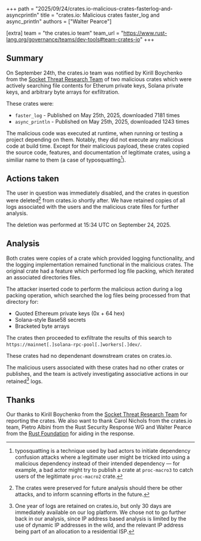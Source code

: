 +++
path = "2025/09/24/crates.io-malicious-crates-fasterlog-and-asyncprintln"
title = "crates.io: Malicious crates faster_log and async_println"
authors = ["Walter Pearce"]

[extra]
team = "the crates.io team"
team_url = "https://www.rust-lang.org/governance/teams/dev-tools#team-crates-io"
+++

## Summary

On September 24th, the crates.io team was notified by Kirill Boychenko from the [Socket Threat Research Team][socket] of two malicious crates which were actively searching file contents for Etherum private keys, Solana private keys, and arbitrary byte arrays for exfiltration.

These crates were:
- `faster_log` - Published on May 25th, 2025, downloaded 7181 times
- `async_println` - Published on May 25th, 2025, downloaded 1243 times

The malicious code was executed at runtime, when running or testing a project depending on them. Notably, they did not execute any malicious code at build time. Except for their malicious payload, these crates copied the source code, features, and documentation of legitimate crates, using a similiar name to them (a case of typosquatting[^typosquatting]).


## Actions taken

The user in question was immediately disabled, and the crates in question were deleted[^deletion] from crates.io shortly after. We have retained copies of all logs associated with the users and the malicious crate files for further analysis.

The deletion was performed at 15:34 UTC on September 24, 2025.

## Analysis

Both crates were copies of a crate which provided logging functionality, and the logging implementation remained functional in the malicious crates. The original crate had a feature which performed log file packing, which iterated an associated directories files.

The attacker inserted code to perform the malicious action during a log packing operation, which searched the log files being processed from that directory for:

- Quoted Ethereum private keys (0x + 64 hex)
- Solana-style Base58 secrets
- Bracketed byte arrays

The crates then proceeded to exfiltrate the results of this search to `https://mainnet[.]solana-rpc-pool[.]workers[.]dev/`.

These crates had no dependenant downstream crates on crates.io.

The malicious users associated with these crates had no other crates or publishes, and the team is actively investigating associative actions in our retained[^retention] logs.

## Thanks

Our thanks to Kirill Boychenko from the [Socket Threat Research Team][socket] for reporting the crates. We also want to thank Carol Nichols from the crates.io team, Pietro Albini from the Rust Security Response WG and Walter Pearce from the [Rust Foundation][foundation] for aiding in the response.

[^deletion]: The crates were preserved for future analysis should there be other attacks, and to inform scanning efforts in the future.
[^retention]: One year of logs are retained on crates.io, but only 30 days are immediately available on our log platform. We chose not to go further back in our analysis, since IP address based analysis is limited by the use of dynamic IP addresses in the wild, and the relevant IP address being part of an allocation to a residential ISP.
[^typosquatting]: typosquatting is a technique used by bad actors to initiate dependency confusion attacks where a legitimate user might be tricked into using a malicious dependency instead of their intended dependency — for example, a bad actor might try to publish a crate at `proc-macro3` to catch users of the legitimate `proc-macro2` crate.

[foundation]: https://foundation.rust-lang.org/
[init]: https://foundation.rust-lang.org/news/2022-09-13-rust-foundation-establishes-security-team/
[socket]: https://www.socket.dev/

